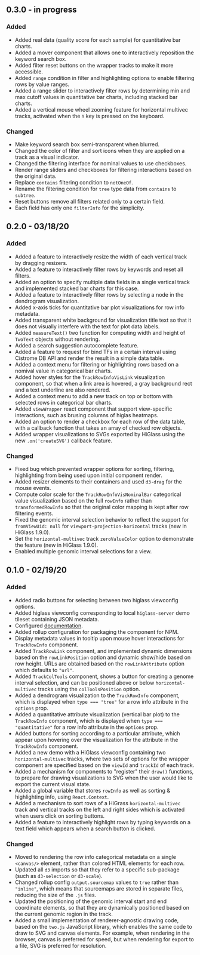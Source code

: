 ## 0.3.0 - in progress

### Added
- Added real data (quality score for each sample) for quantitative bar charts.
- Added a mover component that allows one to interactively reposition the keyword search box.
- Added filter reset buttons on the wrapper tracks to make it more accessible.
- Added `range` condition in filter and highlighting options to enable filtering rows by value ranges.
- Added a range slider to interactively filter rows by determining min and max cutoff values in quantitative bar charts, including stacked bar charts.
- Added a vertical mouse wheel zooming feature for horizontal multivec tracks, activated when the `Y` key is pressed on the keyboard.

### Changed
- Make keyword search box semi-transparent when blurred.
- Changed the color of filter and sort icons when they are applied on a track as a visual indicator.
- Changed the filtering interface for nominal values to use checkboxes.
- Render range sliders and checkboxes for filtering interactions based on the original data.
- Replace `contains` filtering condition to `notOneOf`.
- Rename the filtering condition for `tree` type data from `contains` to `subtree`.
- Reset buttons remove all filters related only to a certain field.
- Each field has only one `filterInfo` for the simplicity.

## 0.2.0 - 03/18/20

### Added
- Added a feature to interactively resize the width of each vertical track by dragging resizers.
- Added a feature to interactively filter rows by keywords and reset all filters.
- Added an option to specify multiple data fields in a single vertical track and implemented stacked bar charts for this case.
- Added a feature to interactively filter rows by selecting a node in the dendrogram visualization.
- Added x-axis ticks for quantitative bar plot visualizations for row info metadata.
- Added transparent white background for visualization title text so that it does not visually interfere with the text for plot data labels.
- Added `measureText()` two function for computing width and height of `TwoText` objects without rendering.
- Added a search suggestion autocomplete feature.
- Added a feature to request for bind TFs in a certain interval using Cistrome DB API and render the result in a simple data table.
- Added a context menu for filtering or highlighting rows based on a nomival value in categorical bar charts.
- Added hover styles for the `TrackRowInfoVisLink` visualization component, so that when a link area is hovered, a gray background rect and a text underline are also rendered.
- Added a context menu to add a new track on top or bottom with selected rows in categorical bar charts.
- Added `viewWrapper` react component that support view-specific interactions, such as brusing columns of higlas heatmaps.
- Added an option to render a checkbox for each row of the data table, with a callback function that takes an array of checked row objects.
- Added wrapper visualizations to SVGs exported by HiGlass using the new `.on('createSVG')` callback feature.

### Changed
- Fixed bug which prevented wrapper options for sorting, filtering, highlighting from being used upon initial component render.
- Added resizer elements to their containers and used `d3-drag` for the mouse events.
- Compute color scale for the `TrackRowInfoVisNominalBar` categorical value visualization based on the full `rowInfo` rather than `transformedRowInfo` so that the original color mapping is kept after row filtering events.
- Fixed the genomic interval selection behavior to reflect the support for `fromViewUid: null` for `viewport-projection-horizontal` tracks (new in HiGlass 1.9.0).
- Set the `horizontal-multivec` track `zeroValueColor` option to demonstrate the feature (new in HiGlass 1.9.0).
- Enabled multiple genomic interval selections for a view.


## 0.1.0 - 02/19/20

### Added
- Added radio buttons for selecting between two higlass viewconfig options.
- Added higlass viewconfig corresponding to local `higlass-server` demo tileset containing JSON metadata.
- Configured [documentation](https://github.com/documentationjs/documentation).
- Added rollup configuration for packaging the component for NPM.
- Display metadata values in tooltip upon mouse hover interactions for `TrackRowInfo` component.
- Added `TrackRowLink` component, and implemented dynamic dimensions based on the `rowLinkPosition` option and dynamic show/hide based on row height. URLs are obtained based on the `rowLinkAttribute` option which defaults to `"url"`.
- Added `TrackColTools` component, shows a button for creating a genome interval selection, and can be positioned above or below `horizontal-multivec` tracks using the `colToolsPosition` option.
- Added a dendrogram visualization to the `TrackRowInfo` component, which is displayed when `type === "tree"` for a row info attribute in the `options` prop.
- Added a quantitative attribute visualization (vertical bar plot) to the `TrackRowInfo` component, which is displayed when `type === "quantitative"` for a row info attribute in the `options` prop.
- Added buttons for sorting according to a particular attribute, which appear upon hovering over the visualization for the attribute in the `TrackRowInfo` component.
- Added a new demo with a HiGlass viewconfig containing two `horizontal-multivec` tracks, where two sets of options for the wrapper component are specified based on the `viewId` and `trackId` of each track.
- Added a mechanism for components to "register" their `draw()` functions, to prepare for drawing visualizations to SVG when the user would like to export the current visual state.
- Added a global variable that stores `rowInfo` as well as sorting & highlighting info, using `React.Context`.
- Added a mechanism to sort rows of a HiGrass `horizontal-multivec` track and vertical tracks on the left and right sides which is activated when users click on sorting buttons.
- Added a feature to interactively highlight rows by typing keywords on a text field which appears when a search button is clicked.

### Changed
- Moved to rendering the row info categorical metadata on a single `<canvas/>` element, rather than colored HTML elements for each row.
- Updated all `d3` imports so that they refer to a specific sub-package (such as `d3-selection` or `d3-scale`).
- Changed rollup config `output.sourcemap` values to `true` rather than `"inline"`, which means that sourcemaps are stored in separate files, reducing the size of the `.js` files.
- Updated the positioning of the genomic interval start and end coordinate elements, so that they are dynamically positioned based on the current genomic region in the track.
- Added a small implementation of renderer-agnostic drawing code, based on the `two.js` JavaScript library, which enables the same code to draw to SVG and canvas elements. For example, when rendering in the browser, canvas is preferred for speed, but when rendering for export to a file, SVG is preferred for resolution.